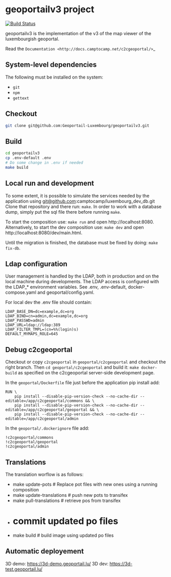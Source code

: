 geoportailv3 project
===================
[![Build Status](https://travis-ci.org/Geoportail-Luxembourg/geoportailv3.svg?branch=master)](https://travis-ci.org/Geoportail-Luxembourg/geoportailv3)

geoportailv3 is the implementation of the v3 of the map viewer of the luxembourgish geoportal.


Read the `Documentation <http://docs.camptocamp.net/c2cgeoportal/>`_

System-level dependencies
-------------------------

The following must be installed on the system:

* ``git``
* ``npm``
* ``gettext``

Checkout
--------

```bash
git clone git@github.com:Geoportail-Luxembourg/geoportailv3.git
```

Build
-----

```bash
cd geoportailv3
cp .env-default .env
# Do some change in .env if needed
make build
```

Local run and development
-------------------------

To some extent, it is possible to simulate the services needed by the
application using git@github.com:camptocamp/luxembourg_dev_db.git
Clone that repository and there run: `make`.
In order to work with a database dump, simply put the sql file there before running `make`.

To start the composition use: `make run` and open http://localhost:8080.
Alternatively, to start the dev composition use: `make dev` and open http://localhost:8080/dev/main.html.

Until the migration is finished, the database must be fixed by doing: `make fix-db`.


Ldap configuration
------------------

User management is handled by the LDAP, both in production and on the local machine during developments.
The LDAP access is configured with the LDAP\_\* environment variables. See .env,
.env-default, docker-compose.yaml and geoportal/config.yaml.

For local dev the .env file should contain:
```
LDAP_BASE_DN=dc=example,dc=org
LDAP_BIND=cn=admin,dc=example,dc=org
LDAP_PASSWD=admin
LDAP_URL=ldap://ldap:389
LDAP_FILTER_TMPL=(cn=%%(login)s)
DEFAULT_MYMAPS_ROLE=645
```

Debug c2cgeoportal
------------------

Checkout or copy `c2cgeoportal` in `geoportal/c2cgeoportal` and checkout the right branch.
Then `cd geoportal/c2cgeoportal` and build it: `make docker-build` as specified
on the c2cgeoportal server-side development page.

In the `geoportal/Dockerfile` file just before the application pip install add:
```
RUN \
    pip install --disable-pip-version-check --no-cache-dir --editable=/app/c2cgeoportal/commons && \
    pip install --disable-pip-version-check --no-cache-dir --editable=/app/c2cgeoportal/geoportal && \
    pip install --disable-pip-version-check --no-cache-dir --editable=/app/c2cgeoportal/admin
```

In the `geoportal/.dockerignore` file add:
```
!c2cgeoportal/commons
!c2cgeoportal/geoportal
!c2cgeoportal/admin
```

Translations
------------

The translation worflow is as follows:
- make update-pots # Replace pot files with new ones using a running composition
- make update-translations # push new pots to transifex
- make pull-translations # retrieve pos from transifex
- # commit updated po files
- make build # build image using updated po files


Automatic deployement
---------------------

3D demo: https://3d-demo.geoportail.lu/
3D dev: https://3d-test.geoportail.lu/
